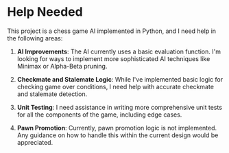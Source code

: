 # Help Needed

This project is a chess game AI implemented in Python, and I need help in the following areas:

1. **AI Improvements**: The AI currently uses a basic evaluation function. I'm looking for ways to implement more sophisticated AI techniques like Minimax or Alpha-Beta pruning.
   
2. **Checkmate and Stalemate Logic**: While I've implemented basic logic for checking game over conditions, I need help with accurate checkmate and stalemate detection.

3. **Unit Testing**: I need assistance in writing more comprehensive unit tests for all the components of the game, including edge cases.

4. **Pawn Promotion**: Currently, pawn promotion logic is not implemented. Any guidance on how to handle this within the current design would be appreciated.
